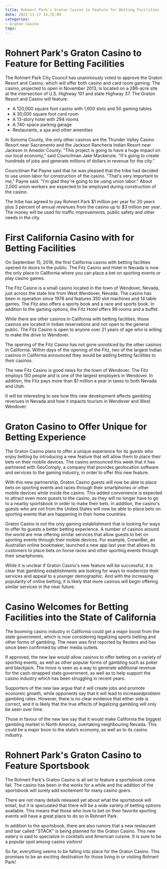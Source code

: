 ```yaml
---
title: Rohnert Park's Graton Casino to Feature for Betting Facilities 
date: 2022-11-17 14:35:09
categories:
- Graton Casino
tags:
---
```



#  Rohnert Park's Graton Casino to Feature for Betting Facilities 

The Rohnert Park City Council has unanimously voted to approve the Graton Resort and Casino, which will offer both casino and card room gaming. The casino, projected to open in November 2013, is located on a 286-acre site at the intersection of U.S. Highway 101 and state Highway 37. The Graton Resort and Casino will feature:

- A 120,000 square foot casino with 1,600 slots and 50 gaming tables
- A 30,000 square foot card room
- A 13-story hotel with 294 rooms
- A 740-space parking garage
- Restaurants, a spa and other amenities

In Sonoma County, the only other casinos are the Thunder Valley Casino Resort near Sacramento and the Jackson Rancheria Indian Resort near Jackson in Amador County. "This project is going to have a huge impact on our local economy," said Councilman Jake Mackenzie. "It's going to create hundreds of jobs and generate millions of dollars in revenue for the city."

Councilman Pat Payne said that he was pleased that the tribe had decided to use union labor for construction of the casino. "That's very important to me," Payne said. "I'm glad they're going to be using union labor." About 2,000 union workers are expected to be employed during construction of the casino. 

The tribe has agreed to pay Rohnert Park $1 million per year for 20 years plus 3 percent of annual revenues from the casino up to $3 million per year. The money will be used for traffic improvements, public safety and other needs in the city.

#  First California Casino with for Betting Facilities 




On September 15, 2018, the first California casino with betting facilities opened its doors to the public. The Fitz Casino and Hotel in Nevada is now the only place in California where you can place a bet on sporting events or play casino games. 

The Fitz Casino is a small casino located in the town of Wendover, Nevada, just across the state line from West Wendover, Nevada. The casino has been in operation since 1978 and features 350 slot machines and 14 table games. The Fitz also offers a sports book and a race and sports book. In addition to the gaming options, the Fitz Hotel offers 99 rooms and a buffet. 

While there are other casinos in California with betting facilities, those casinos are located in Indian reservations and not open to the general public. The Fitz Casino is open to anyone over 21 years of age who is willing to make the drive to Wendover. 

The opening of the Fitz Casino has not gone unnoticed by the other casinos in California. Within days of the opening of the Fitz, two of the largest Indian casinos in California announced they would be adding betting facilities to their casinos. 

The new Fitz Casino is good news for the town of Wendover. The Fitz employs 150 people and is one of the largest employers in Wendover. In addition, the Fitz pays more than $1 million a year in taxes to both Nevada and Utah. 

It will be interesting to see how this new development affects gambling revenues in Nevada and how it impacts tourism in Wendover and West Wendover

#  Graton Casino to Offer Unique for Betting Experience 

The Graton Casino plans to offer a unique experience for its guests who enjoy betting by introducing a new feature that will allow them to place their bets on their mobile devices. The casino announced this week that it has partnered with GeoComply, a company that provides geolocation software and services to the gaming industry, in order to offer this new feature.

With this new partnership, Graton Casino guests will now be able to place bets on sporting events and races through their smartphones or other mobile devices while inside the casino. This added convenience is expected to attract even more guests to the casino, as they will no longer have to go to a nearby sportsbook in order to make their bets. In addition, the casino's guests who are not from the United States will now be able to place bets on sporting events that are happening in their home countries.

Graton Casino is not the only gaming establishment that is looking for ways to offer its guests a better betting experience. A number of casinos around the world are now offering similar services that allow guests to bet on sporting events through their mobile devices. For example, CrownBet, an Australian online bookmaker, launched a new app last year that allows its customers to place bets on horse races and other sporting events through their smartphones.

While it is unclear if Graton Casino's new feature will be successful, it is clear that gambling establishments are looking for ways to modernize their services and appeal to a younger demographic. And with the increasing popularity of online betting, it is likely that more casinos will begin offering similar services in the near future.

#  Casino Welcomes for Betting Facilities into the State of California 

The booming casino industry in California could get a major boost from the state government, which is now considering legalizing sports betting and other forms of gambling. The news was first reported by Reuters and has since been confirmed by other media outlets.

If approved, the new law would allow casinos to offer betting on a variety of sporting events, as well as other popular forms of gambling such as poker and blackjack. The move is seen as a way to generate additional revenue for the cash-strapped state government, as well as to help support the casino industry which has been struggling in recent years.

Supporters of the new law argue that it will create jobs and promote economic growth, while opponents say that it will lead to increasedproblem gambling rates. However, there is no clear evidence that either side is correct, and it is likely that the true effects of legalizing gambling will only be seen over time.

Those in favour of the new law say that it would make California the biggest gambling market in North America, overtaking neighbouring Nevada. This could be a major boon to the state’s economy, as well as to its casino industry.

#  Rohnert Park's Graton Casino to Feature Sportsbook

The Rohnert Park's Graton Casino is all set to feature a sportsbook come fall. The casino has been in the works for a while and the addition of the sportsbook will surely add excitement for many casino goers.

There are not many details released yet about what the sportsbook will entail, but it is speculated that there will be a wide variety of betting options available. This means that those who love to bet on their favorite sporting events will have a great place to do so in Rohnert Park.

In addition to the sportsbook, there are also rumors that a new restaurant and bar called "STACK" is being planned for the Graton Casino. This new eatery is said to specialize in cocktails and American cuisine. It is sure to be a popular spot among casino visitors!

So far, everything seems to be falling into place for the Graton Casino. This promises to be an exciting destination for those living in or visiting Rohnert Park!